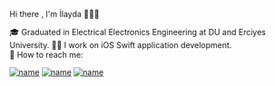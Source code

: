 
 
  Hi there , I'm İlayda 👩🏽‍💻
    
🎓 Graduated in Electrical Electronics Engineering at DU and Erciyes University.
👩‍💻 I work on iOS Swift application development.      
🌟 How to reach me: 

[![name](https://user-images.githubusercontent.com/98653691/190926903-a5ba96e8-6253-4b18-b2f5-860f2ad945be.png)](https://www.linkedin.com/in/ilayda-metin-b270951b1/)
[![name](https://user-images.githubusercontent.com/98653691/190926941-a87f7382-dbbf-4e38-86d8-de593e0a5e94.png)](https://github.com/ilaydadora)
[![name](https://user-images.githubusercontent.com/98653691/190926914-147c1137-f4cb-4a86-84c2-a7f9713b9a6a.png)](https://mail.google.com/mail/u/0/#inbox/)



